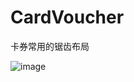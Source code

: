 # CardVoucher
卡券常用的锯齿布局

![image](https://github.com/dalong982242260/CardVoucher/blob/master/img/cardvoucher.png)


